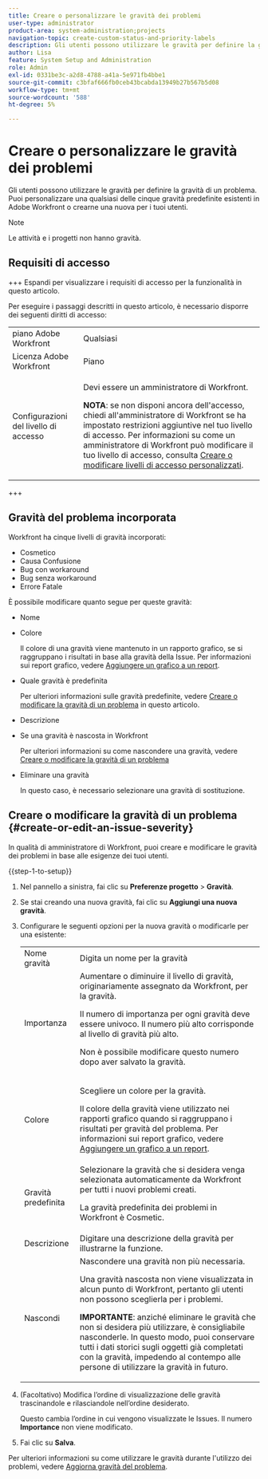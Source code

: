 ```yaml
---
title: Creare o personalizzare le gravità dei problemi
user-type: administrator
product-area: system-administration;projects
navigation-topic: create-custom-status-and-priority-labels
description: Gli utenti possono utilizzare le gravità per definire la gravità di un problema. Puoi personalizzare una qualsiasi delle cinque gravità predefinite esistenti in Adobe Workfront o crearne una nuova per i tuoi utenti.
author: Lisa
feature: System Setup and Administration
role: Admin
exl-id: 0331be3c-a2d8-4788-a41a-5e971fb4bbe1
source-git-commit: c3bfaf666fb0ceb43bcabda13949b27b567b5d08
workflow-type: tm+mt
source-wordcount: '588'
ht-degree: 5%

---
```


# Creare o personalizzare le gravità dei problemi

<!--
DON'T DELETE, DRAFT OR HIDE THIS ARTICLE. IT IS LINKED TO THE PRODUCT, THROUGH THE CONTEXT SENSITIVE HELP LINKS.

Linked to Understanding Issue Severity.
-->

Gli utenti possono utilizzare le gravità per definire la gravità di un problema. Puoi personalizzare una qualsiasi delle cinque gravità predefinite esistenti in Adobe Workfront o crearne una nuova per i tuoi utenti.

>[!NOTE]
>
>Le attività e i progetti non hanno gravità.

## Requisiti di accesso

+++ Espandi per visualizzare i requisiti di accesso per la funzionalità in questo articolo.

Per eseguire i passaggi descritti in questo articolo, è necessario disporre dei seguenti diritti di accesso:

<table style="table-layout:auto"> 
 <col> 
 <col> 
 <tbody> 
  <tr> 
   <td role="rowheader">piano Adobe Workfront</td> 
   <td>Qualsiasi</td> 
  </tr> 
  <tr> 
   <td role="rowheader">Licenza Adobe Workfront</td> 
   <td>Piano</td> 
  </tr> 
  <tr> 
   <td role="rowheader">Configurazioni del livello di accesso</td> 
   <td> <p>Devi essere un amministratore di Workfront.</p> <p><b>NOTA</b>: se non disponi ancora dell'accesso, chiedi all'amministratore di Workfront se ha impostato restrizioni aggiuntive nel tuo livello di accesso. Per informazioni su come un amministratore di Workfront può modificare il tuo livello di accesso, consulta <a href="../../../administration-and-setup/add-users/configure-and-grant-access/create-modify-access-levels.md" class="MCXref xref">Creare o modificare livelli di accesso personalizzati</a>.</p> </td> 
  </tr> 
 </tbody> 
</table>

+++

## Gravità del problema incorporata

Workfront ha cinque livelli di gravità incorporati:

* Cosmetico
* Causa Confusione
* Bug con workaround
* Bug senza workaround
* Errore Fatale

<p>È possibile modificare quanto segue per queste gravità:</p>

* Nome
* Colore

  Il colore di una gravità viene mantenuto in un rapporto grafico, se si raggruppano i risultati in base alla gravità della Issue. Per informazioni sui report grafico, vedere [Aggiungere un grafico a un report](../../../reports-and-dashboards/reports/creating-and-managing-reports/add-chart-report.md).

* Quale gravità è predefinita

  Per ulteriori informazioni sulle gravità predefinite, vedere [Creare o modificare la gravità di un problema](#create-or-edit-an-issue-severity) in questo articolo.
* Descrizione
* Se una gravità è nascosta in Workfront

  Per ulteriori informazioni su come nascondere una gravità, vedere [Creare o modificare la gravità di un problema](#create-or-edit-an-issue-severity")

* Eliminare una gravità

  In questo caso, è necessario selezionare una gravità di sostituzione.

## Creare o modificare la gravità di un problema {#create-or-edit-an-issue-severity}

In qualità di amministratore di Workfront, puoi creare e modificare le gravità dei problemi in base alle esigenze dei tuoi utenti.

{{step-1-to-setup}}

1. Nel pannello a sinistra, fai clic su **Preferenze progetto** > **Gravità**.

1. Se stai creando una nuova gravità, fai clic su **Aggiungi una nuova gravità**.
1. Configurare le seguenti opzioni per la nuova gravità o modificarle per una esistente:

   <table style="table-layout:auto"> 
    <col> 
    <col> 
    <tbody> 
     <tr> 
      <td role="rowheader">Nome gravità</td> 
      <td>Digita un nome per la gravità</td> 
     </tr> 
     <tr> 
      <td role="rowheader">Importanza</td> 
      <td>Aumentare o diminuire il livello di gravità, originariamente assegnato da Workfront, per la gravità.
      <p>Il numero di importanza per ogni gravità deve essere univoco. Il numero più alto corrisponde al livello di gravità più alto.</p> <p>Non è possibile modificare questo numero dopo aver salvato la gravità.</p> </td> 
     </tr> 
     <tr> 
      <td role="rowheader">Colore</td> 
      <td> <p>Scegliere un colore per la gravità.</p> 
      <p>Il colore della gravità viene utilizzato nei rapporti grafico quando si raggruppano i risultati per gravità del problema. Per informazioni sui report grafico, vedere <a href="../../../reports-and-dashboards/reports/creating-and-managing-reports/add-chart-report.md" class="MCXref xref">Aggiungere un grafico a un report</a>.</p> </td> 
     </tr> 
     <tr> 
      <td role="rowheader">Gravità predefinita</td> 
      <td>Selezionare la gravità che si desidera venga selezionata automaticamente da Workfront per tutti i nuovi problemi creati.</p>
      <p>La gravità predefinita dei problemi in Workfront è Cosmetic.</p></td> 
     </tr> 
     <tr> 
      <td role="rowheader">Descrizione</td> 
      <td>Digitare una descrizione della gravità per illustrarne la funzione.</td> 
     </tr> 
     <tr> 
      <td role="rowheader">Nascondi</td> 
      <td> Nascondere una gravità non più necessaria. 
      <p>Una gravità nascosta non viene visualizzata in alcun punto di Workfront, pertanto gli utenti non possono sceglierla per i problemi.</p> 
      <p><b>IMPORTANTE</b>: anziché eliminare le gravità che non si desidera più utilizzare, è consigliabile nasconderle. In questo modo, puoi conservare tutti i dati storici sugli oggetti già completati con la gravità, impedendo al contempo alle persone di utilizzare la gravità in futuro.</p> </td> 
     </tr> 
    </tbody> 
   </table>

1. (Facoltativo) Modifica l’ordine di visualizzazione delle gravità trascinandole e rilasciandole nell’ordine desiderato.

   Questo cambia l’ordine in cui vengono visualizzate le Issues. Il numero **Importance** non viene modificato.

1. Fai clic su **Salva**.

Per ulteriori informazioni su come utilizzare le gravità durante l&#39;utilizzo dei problemi, vedere [Aggiorna gravità del problema](../../../manage-work/issues/issue-information/update-issue-severity.md).
